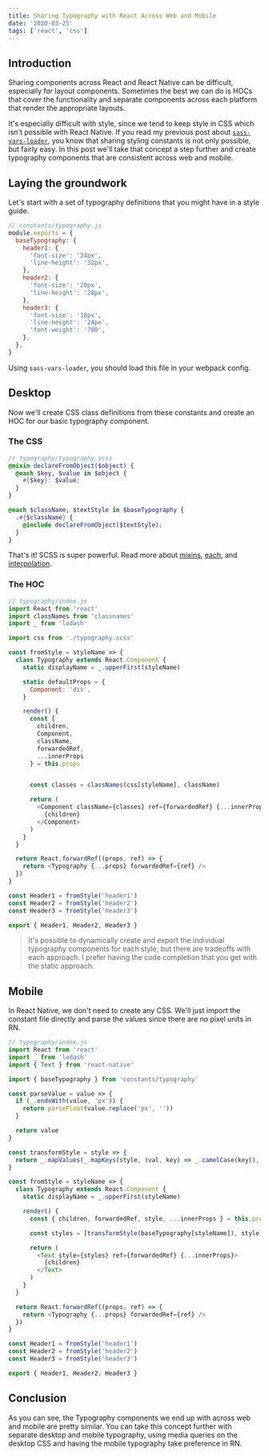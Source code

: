 ```yaml
---
title: Sharing Typography with React Across Web and Mobile
date: '2020-03-25'
tags: ['react', 'css']
---
```


## Introduction

Sharing components across React and React Native can be difficult, especially for layout components. Sometimes the best
we can do is HOCs that cover the functionality and separate components across each platform that render the appropriate
layouts. 

It's especially difficult with style, since we tend to keep style in CSS which isn't possible with React Native. If you
read my previous post about [`sass-vars-loader`](/posts/favorite-sass-vars-loader), you know that sharing styling
constants is not only possible, but fairly easy. In this post we'll take that concept a step further and create
typography components that are consistent across web and mobile.

## Laying the groundwork

Let's start with a set of typography definitions that you might have in a style guide.

```js
// constants/typography.js
module.exports = {
  baseTypography: {
    header1: {
      'font-size': '24px',
      'line-height': '32px',
    },
    header2: {
      'font-size': '20px',
      'line-height': '28px',
    },
    header3: {
      'font-size': '18px',
      'line-height': '24px',
      'font-weight': '700',
    },
  },
}
```

Using `sass-vars-loader`, you should load this file in your webpack config.

## Desktop

Now we'll create CSS class definitions from these constants and create an HOC for our basic typography component.

### The CSS

```scss
// typography/typography.scss
@mixin declareFromObject($object) {
  @each $key, $value in $object {
    #{$key}: $value;
  }
}

@each $className, $textStyle in $baseTypography {
  .#{$className} {
    @include declareFromObject($textStyle);
  }
}
```

That's it! SCSS is super powerful. Read more about [mixins](https://sass-lang.com/documentation/at-rules/mixin), 
[each](https://sass-lang.com/documentation/at-rules/control/for), 
and [interpolation](https://sass-lang.com/documentation/interpolation).

### The HOC

```js
// typography/index.js
import React from 'react'
import classNames from 'classnames'
import _ from 'lodash'

import css from './typography.scss'

const fromStyle = styleName => {
  class Typography extends React.Component {
    static displayName = _.upperFirst(styleName)

    static defaultProps = {
      Component: 'div',
    }

    render() {
      const {
        children,
        Component,
        className,
        forwardedRef,
        ...innerProps
      } = this.props


      const classes = classNames(css[styleName], className)

      return (
        <Component className={classes} ref={forwardedRef} {...innerProps}>
          {children}
        </Component>
      )
    }
  }

  return React.forwardRef((props, ref) => {
    return <Typography {...props} forwardedRef={ref} />
  })
}

const Header1 = fromStyle('header1')
const Header2 = fromStyle('header2')
const Header3 = fromStyle('header3')

export { Header1, Header2, Header3 }
```

> It's possible to dynamically create and export the individual typography components for each style, but there are 
> tradeoffs with each approach. I prefer having the code completion that you get with the static approach.

## Mobile

In React Native, we don't need to create any CSS. We'll just import the constant file directly and parse the values
since there are no pixel units in RN.

```js
// typography/index.js
import React from 'react'
import _ from 'lodash'
import { Text } from 'react-native'

import { baseTypography } from 'constants/typography'

const parseValue = value => {
  if (_.endsWith(value, 'px')) {
    return parseFloat(value.replace('px', ''))
  }

  return value
}

const transformStyle = style => {
  return _.mapValues(_.mapKeys(style, (val, key) => _.camelCase(key)), parseValue)
}

const fromStyle = styleName => {
  class Typography extends React.Component {
    static displayName = _.upperFirst(styleName)

    render() {
      const { children, forwardedRef, style, ...innerProps } = this.props

      const styles = [transformStyle(baseTypography[styleName]), style]

      return (
        <Text style={styles} ref={forwardedRef} {...innerProps}>
          {children}
        </Text>
      )
    }
  }

  return React.forwardRef((props, ref) => {
    return <Typography {...props} forwardedRef={ref} />
  })
}

const Header1 = fromStyle('header1')
const Header2 = fromStyle('header2')
const Header3 = fromStyle('header3')

export { Header1, Header2, Header3 }
```

## Conclusion

As you can see, the Typography components we end up with across web and mobile are pretty similar. You can take this
concept further with separate desktop and mobile typography, using media queries on the desktop CSS and having the
mobile typography take preference in RN.